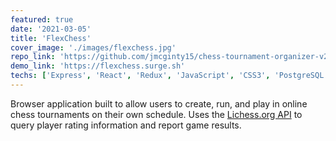 ```yaml
---
featured: true
date: '2021-03-05'
title: 'FlexChess'
cover_image: './images/flexchess.jpg'
repo_link: 'https://github.com/jmcginty15/chess-tournament-organizer-v2-frontend'
demo_link: 'https://flexchess.surge.sh'
techs: ['Express', 'React', 'Redux', 'JavaScript', 'CSS3', 'PostgreSQL']
---
```


Browser application built to allow users to create, run, and play in online chess tournaments on their own schedule. Uses the [Lichess.org API](https://lichess.org/api) to query player rating information and report game results.
